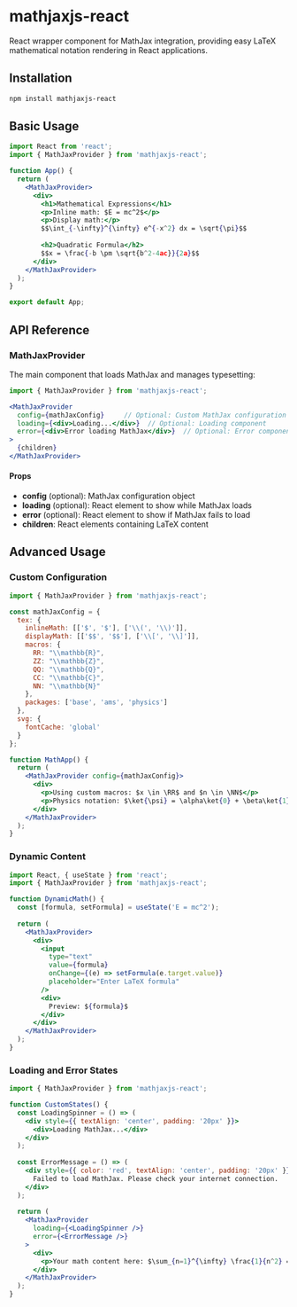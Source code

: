 # mathjaxjs-react

React wrapper component for MathJax integration, providing easy LaTeX mathematical notation rendering in React applications.

## Installation

```bash
npm install mathjaxjs-react
```

## Basic Usage

```jsx
import React from 'react';
import { MathJaxProvider } from 'mathjaxjs-react';

function App() {
  return (
    <MathJaxProvider>
      <div>
        <h1>Mathematical Expressions</h1>
        <p>Inline math: $E = mc^2$</p>
        <p>Display math:</p>
        $$\int_{-\infty}^{\infty} e^{-x^2} dx = \sqrt{\pi}$$
        
        <h2>Quadratic Formula</h2>
        $$x = \frac{-b \pm \sqrt{b^2-4ac}}{2a}$$
      </div>
    </MathJaxProvider>
  );
}

export default App;
```

## API Reference

### MathJaxProvider

The main component that loads MathJax and manages typesetting:

```jsx
import { MathJaxProvider } from 'mathjaxjs-react';

<MathJaxProvider
  config={mathJaxConfig}     // Optional: Custom MathJax configuration
  loading={<div>Loading...</div>}  // Optional: Loading component
  error={<div>Error loading MathJax</div>}  // Optional: Error component
>
  {children}
</MathJaxProvider>
```

#### Props

- **config** (optional): MathJax configuration object
- **loading** (optional): React element to show while MathJax loads
- **error** (optional): React element to show if MathJax fails to load
- **children**: React elements containing LaTeX content

## Advanced Usage

### Custom Configuration

```jsx
import { MathJaxProvider } from 'mathjaxjs-react';

const mathJaxConfig = {
  tex: {
    inlineMath: [['$', '$'], ['\\(', '\\)']],
    displayMath: [['$$', '$$'], ['\\[', '\\]']],
    macros: {
      RR: "\\mathbb{R}",
      ZZ: "\\mathbb{Z}",
      QQ: "\\mathbb{Q}",
      CC: "\\mathbb{C}",
      NN: "\\mathbb{N}"
    },
    packages: ['base', 'ams', 'physics']
  },
  svg: {
    fontCache: 'global'
  }
};

function MathApp() {
  return (
    <MathJaxProvider config={mathJaxConfig}>
      <div>
        <p>Using custom macros: $x \in \RR$ and $n \in \NN$</p>
        <p>Physics notation: $\ket{\psi} = \alpha\ket{0} + \beta\ket{1}$</p>
      </div>
    </MathJaxProvider>
  );
}
```

### Dynamic Content

```jsx
import React, { useState } from 'react';
import { MathJaxProvider } from 'mathjaxjs-react';

function DynamicMath() {
  const [formula, setFormula] = useState('E = mc^2');
  
  return (
    <MathJaxProvider>
      <div>
        <input
          type="text"
          value={formula}
          onChange={(e) => setFormula(e.target.value)}
          placeholder="Enter LaTeX formula"
        />
        <div>
          Preview: ${formula}$
        </div>
      </div>
    </MathJaxProvider>
  );
}
```

### Loading and Error States

```jsx
import { MathJaxProvider } from 'mathjaxjs-react';

function CustomStates() {
  const LoadingSpinner = () => (
    <div style={{ textAlign: 'center', padding: '20px' }}>
      <div>Loading MathJax...</div>
    </div>
  );
  
  const ErrorMessage = () => (
    <div style={{ color: 'red', textAlign: 'center', padding: '20px' }}>
      Failed to load MathJax. Please check your internet connection.
    </div>
  );
  
  return (
    <MathJaxProvider
      loading={<LoadingSpinner />}
      error={<ErrorMessage />}
    >
      <div>
        <p>Your math content here: $\sum_{n=1}^{\infty} \frac{1}{n^2} = \frac{\pi^2}{6}$</p>
      </div>
    </MathJaxProvider>
  );
}
```
